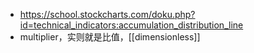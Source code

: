 - https://school.stockcharts.com/doku.php?id=technical_indicators:accumulation_distribution_line
- multiplier，实则就是比值，[[dimensionless]]
